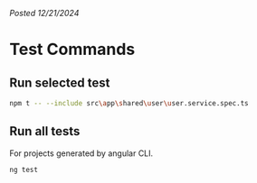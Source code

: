 *Posted 12/21/2024*

# Test Commands

## Run selected test

```bash
npm t -- --include src\app\shared\user\user.service.spec.ts
```

## Run all tests
For projects generated by angular CLI.
```bash
ng test
```